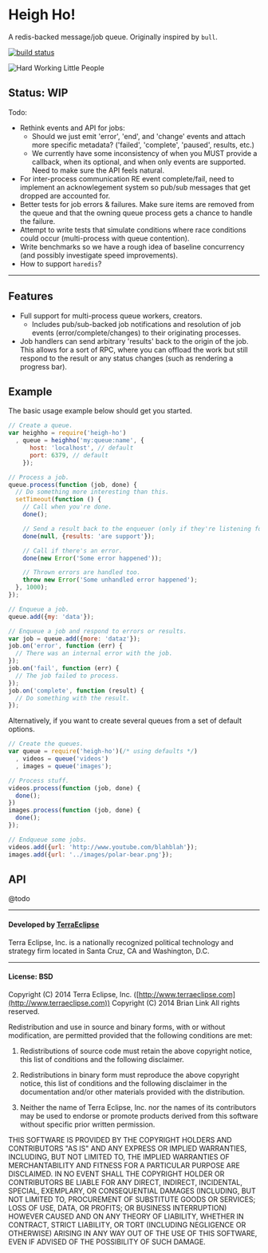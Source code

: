 Heigh Ho!
=========

A redis-backed message/job queue. Originally inspired by `bull`.

[![build status](https://secure.travis-ci.org/cpsubrian/node-heigh-ho.png)](http://travis-ci.org/cpsubrian/node-heigh-ho)

![Hard Working Little People](https://camo.githubusercontent.com/dfda20e32d2bf70ff3e8070239c46e7b9101fad1/687474703a2f2f7777772e77616765686f7572696e7369676874732e636f6d2f4865696768253230486f2e6a7067)

Status: WIP
-----------

Todo:

- Rethink events and API for jobs:
  - Should we just emit 'error', 'end', and 'change' events and attach
    more specific metadata? ('failed', 'complete', 'paused', results, etc.)
  - We currently have some inconsistency of when you MUST provide a callback, when
    its optional, and when only events are supported. Need to make sure the
    API feels natural.
- For inter-process communication RE event complete/fail, need to implement
  an acknowlegement system so pub/sub messages that get dropped are accounted
  for.
- Better tests for job errors & failures. Make sure items are removed from the
  queue and that the owning queue process gets a chance to handle the failure.
- Attempt to write tests that simulate conditions where race conditions
  could occur (multi-process with queue contention).
- Write benchmarks so we have a rough idea of baseline concurrency (and
  possibly investigate speed improvements).
- How to support `haredis`?

- - -

Features
--------

- Full support for multi-process queue workers, creators.
  - Includes pub/sub-backed job notifications and resolution of job events
    (error/complete/changes) to their originating processes.
- Job handlers can send arbitrary 'results' back to the origin of the job. This
  allows for a sort of RPC, where you can offload the work but still respond
  to the result or any status changes (such as rendering a progress bar).

Example
-------

The basic usage example below should get you started.

```js
// Create a queue.
var heighho = require('heigh-ho')
  , queue = heighho('my:queue:name', {
      host: 'localhost', // default
      port: 6379, // default
    });

// Process a job.
queue.process(function (job, done) {
  // Do something more interesting than this.
  setTimeout(function () {
    // Call when you're done.
    done();

    // Send a result back to the enqueuer (only if they're listening for it).
    done(null, {results: 'are support'});

    // Call if there's an error.
    done(new Error('Some error happened'));

    // Thrown errors are handled too.
    throw new Error('Some unhandled error happened');
  }, 1000);
});

// Enqueue a job.
queue.add({my: 'data'});

// Enqueue a job and respond to errors or results.
var job = queue.add({more: 'dataz'});
job.on('error', function (err) {
  // There was an internal error with the job.
});
job.on('fail', function (err) {
  // The job failed to process.
});
job.on('complete', function (result) {
  // Do something with the result.
});
```

Alternatively, if you want to create several queues from a set of default options.

```js
// Create the queues.
var queue = require('heigh-ho')(/* using defaults */)
  , videos = queue('videos')
  , images = queue('images');

// Process stuff.
videos.process(function (job, done) {
  done();
})
images.process(function (job, done) {
  done();
});

// Endqueue some jobs.
videos.add({url: 'http://www.youtube.com/blahblah'});
images.add({url: '../images/polar-bear.png'});
```

API
---

@todo


- - -

#### Developed by [TerraEclipse](https://github.com/TerraEclipse)

Terra Eclipse, Inc. is a nationally recognized political technology and
strategy firm located in Santa Cruz, CA and Washington, D.C.

- - -

#### License: BSD
Copyright (C) 2014 Terra Eclipse, Inc. ([http://www.terraeclipse.com](http://www.terraeclipse.com))
Copyright (C) 2014 Brian Link
All rights reserved.

Redistribution and use in source and binary forms, with or without modification,
are permitted provided that the following conditions are met:

1. Redistributions of source code must retain the above copyright notice, this list of conditions and the following disclaimer.

2. Redistributions in binary form must reproduce the above copyright notice, this list of conditions and the following disclaimer in the documentation and/or other materials provided with the distribution.

3. Neither the name of Terra Eclipse, Inc. nor the names of its contributors may be used to endorse or promote products derived from this software without specific prior written permission.

THIS SOFTWARE IS PROVIDED BY THE COPYRIGHT HOLDERS AND CONTRIBUTORS "AS IS" AND
ANY EXPRESS OR IMPLIED WARRANTIES, INCLUDING, BUT NOT LIMITED TO, THE IMPLIED
WARRANTIES OF MERCHANTABILITY AND FITNESS FOR A PARTICULAR PURPOSE ARE
DISCLAIMED. IN NO EVENT SHALL THE COPYRIGHT HOLDER OR CONTRIBUTORS BE LIABLE FOR
ANY DIRECT, INDIRECT, INCIDENTAL, SPECIAL, EXEMPLARY, OR CONSEQUENTIAL DAMAGES
(INCLUDING, BUT NOT LIMITED TO, PROCUREMENT OF SUBSTITUTE GOODS OR SERVICES;
LOSS OF USE, DATA, OR PROFITS; OR BUSINESS INTERRUPTION) HOWEVER CAUSED AND ON
ANY THEORY OF LIABILITY, WHETHER IN CONTRACT, STRICT LIABILITY, OR TORT
(INCLUDING NEGLIGENCE OR OTHERWISE) ARISING IN ANY WAY OUT OF THE USE OF THIS
SOFTWARE, EVEN IF ADVISED OF THE POSSIBILITY OF SUCH DAMAGE.